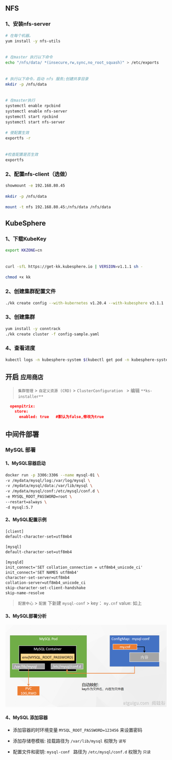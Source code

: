 ## NFS

### 1、安装nfs-server

```bash
# 在每个机器。
yum install -y nfs-utils


# 在master 执行以下命令 
echo "/nfs/data/ *(insecure,rw,sync,no_root_squash)" > /etc/exports


# 执行以下命令，启动 nfs 服务;创建共享目录
mkdir -p /nfs/data


# 在master执行
systemctl enable rpcbind
systemctl enable nfs-server
systemctl start rpcbind
systemctl start nfs-server

# 使配置生效
exportfs -r


#检查配置是否生效
exportfs
```

### 2、配置nfs-client（选做）

```bash
showmount -e 192.168.80.45

mkdir -p /nfs/data

mount -t nfs 192.168.80.45:/nfs/data /nfs/data
```









## KubeSphere

### 1、下载KubeKey

```bash
export KKZONE=cn


curl -sfL https://get-kk.kubesphere.io | VERSION=v1.1.1 sh -

chmod +x kk
```



### 2、创建集群配置文件 

```bash
./kk create config --with-kubernetes v1.20.4 --with-kubesphere v3.1.1
```



### 3、创建集群

```bash
yum install -y conntrack
./kk create cluster -f config-sample.yaml
```



### 4、查看进度

```bash
kubectl logs -n kubesphere-system $(kubectl get pod -n kubesphere-system -l app=ks-install -o jsonpath='{.items[0].metadata.name}') -f
```







## 开启 `应用商店`



> `集群管理` > `自定义资源 (CRD)` > `ClusterConfiguration ` > 编辑 `**ks-installer**`

```json
  openpitrix:
    store:
      enabled: true   #默认为false,修改为true
```







## 中间件部署

### MySQL 部署

#### 1、MySQL容器启动

```bash
docker run -p 3306:3306 --name mysql-01 \
-v /mydata/mysql/log:/var/log/mysql \
-v /mydata/mysql/data:/var/lib/mysql \
-v /mydata/mysql/conf:/etc/mysql/conf.d \
-e MYSQL_ROOT_PASSWORD=root \
--restart=always \
-d mysql:5.7 
```



#### 2、MySQL配置示例

```properties
[client]
default-character-set=utf8mb4
 
[mysql]
default-character-set=utf8mb4
 
[mysqld]
init_connect='SET collation_connection = utf8mb4_unicode_ci'
init_connect='SET NAMES utf8mb4'
character-set-server=utf8mb4
collation-server=utf8mb4_unicode_ci
skip-character-set-client-handshake
skip-name-resolve
```

> `配置中心` > `配置` 下新建 `mysql-conf` >  key： `my.cnf`  value: 如上




#### 3、MySQL部署分析

<img src="./library/image/01.png" style="zoom:80%;" />



#### 4、MySQL 添加容器

- 添加容器的时环境变量 `MYSQL_ROOT_PASSWORD=123456` 来设置密码
- 添加存储卷模板: 挂载路径为 `/var/lib/mysql` 权限为 `读写`

- 配置文件和密钥: `mysql-conf ` 路径为 `/etc/mysql/conf.d`  权限为 `只读`





































